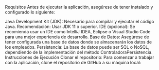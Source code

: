 Requisitos
Antes de ejecutar la aplicación, asegúrese de tener instalado y configurado lo siguiente:

Java Development Kit (JDK): Necesario para compilar y ejecutar el código Java.
Recomendación: Usar JDK 11 o superior.
IDE (opcional): Se recomienda usar un IDE como IntelliJ IDEA, Eclipse o Visual Studio Code para una mejor experiencia de desarrollo.
Base de Datos: Asegúrese de tener configurada una base de datos donde se almacenarán los datos de los empleados.
Persistencia: La base de datos puede ser SQL o NoSQL, dependiendo de la implementación del método ControladoraPersistencia.
Instrucciones de Ejecución
Clonar el repositorio: Para comenzar a trabajar con la aplicación, clone el repositorio de GitHub a su máquina local:
